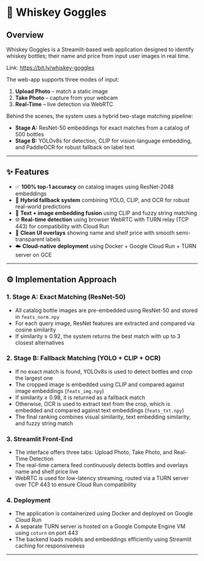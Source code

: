 # 🥃 Whiskey Goggles

## Overview
Whiskey Goggles is a Streamlit-based web application designed to identify whiskey bottles; their name and price from input user images in real time. 

Link: https://bit.ly/whiskey-goggles

The web-app supports three modes of input:

1. **Upload Photo** – match a static image  
2. **Take Photo** – capture from your webcam  
3. **Real-Time** – live detection via WebRTC  

Behind the scenes, the system uses a hybrid two-stage matching pipeline:

- **Stage A:** ResNet-50 embeddings for exact matches from a catalog of 500 bottles  
- **Stage B:** YOLOv8s for detection, CLIP for vision-language embedding, and PaddleOCR for robust fallback on label text

---

## ✨ Features

- ✅ **100% top-1 accuracy** on catalog images using ResNet-2048 embeddings  
- 🔄 **Hybrid fallback system** combining YOLO, CLIP, and OCR for robust real-world predictions  
- 🧠 **Text + image embedding fusion** using CLIP and fuzzy string matching  
- 🌐 **Real-time detection** using browser WebRTC with TURN relay (TCP 443) for compatibility with Cloud Run  
- 🎯 **Clean UI overlays** showing name and shelf price with smooth semi-transparent labels  
- ☁️ **Cloud-native deployment** using Docker + Google Cloud Run + TURN server on GCE  

---

## ⚙️ Implementation Approach

### 1. Stage A: Exact Matching (ResNet-50)
- All catalog bottle images are pre-embedded using ResNet-50 and stored in `feats_norm.npy`
- For each query image, ResNet features are extracted and compared via cosine similarity
- If similarity ≥ 0.92, the system returns the best match with up to 3 closest alternatives

### 2. Stage B: Fallback Matching (YOLO + CLIP + OCR)
- If no exact match is found, YOLOv8s is used to detect bottles and crop the largest one
- The cropped image is embedded using CLIP and compared against image embeddings (`feats_img.npy`)
- If similarity ≥ 0.98, it is returned as a fallback match
- Otherwise, OCR is used to extract text from the crop, which is embedded and compared against text embeddings (`feats_txt.npy`)
- The final ranking combines visual similarity, text embedding similarity, and fuzzy string match

### 3. Streamlit Front-End
- The interface offers three tabs: Upload Photo, Take Photo, and Real-Time Detection
- The real-time camera feed continuously detects bottles and overlays name and shelf price live
- WebRTC is used for low-latency streaming, routed via a TURN server over TCP 443 to ensure Cloud Run compatibility

### 4. Deployment
- The application is containerized using Docker and deployed on Google Cloud Run
- A separate TURN server is hosted on a Google Compute Engine VM using `coturn` on port 443
- The backend loads models and embeddings efficiently using Streamlit caching for responsiveness

---
